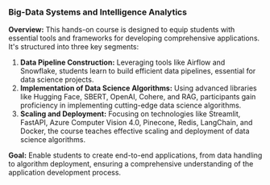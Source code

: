 ### Big-Data Systems and Intelligence Analytics

**Overview:** This hands-on course is designed to equip students with essential tools and frameworks for developing comprehensive applications. It's structured into three key segments:

1. **Data Pipeline Construction:** Leveraging tools like Airflow and Snowflake, students learn to build efficient data pipelines, essential for data science projects.
2. **Implementation of Data Science Algorithms:** Using advanced libraries like Hugging Face, SBERT, OpenAI, Cohere, and RAG, participants gain proficiency in implementing cutting-edge data science algorithms.
3. **Scaling and Deployment:** Focusing on technologies like Streamlit, FastAPI, Azure Computer Vision 4.0, Pinecone, Redis, LangChain, and Docker, the course teaches effective scaling and deployment of data science algorithms.

**Goal:** Enable students to create end-to-end applications, from data handling to algorithm deployment, ensuring a comprehensive understanding of the application development process.
